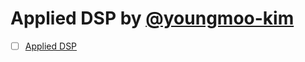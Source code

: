# Applied DSP by [@youngmoo-kim](https://www.youtube.com/@youngmoo-kim)



- [ ] [Applied DSP](https://www.youtube.com/playlist?list=PL_QS1A2ZqaG7p50cd0AgLeG9Q3TN64vZJ)
